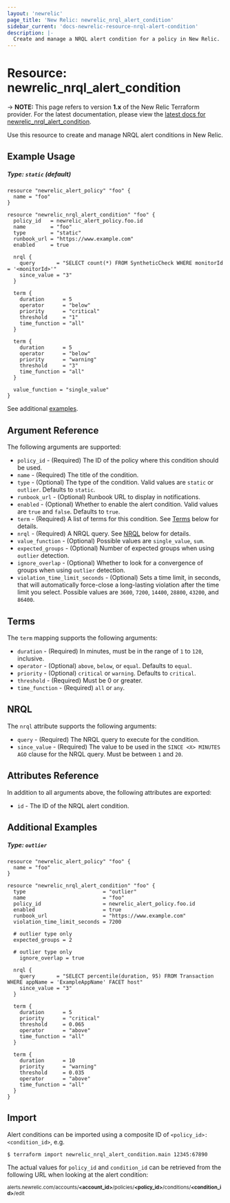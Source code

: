 ```yaml
---
layout: 'newrelic'
page_title: 'New Relic: newrelic_nrql_alert_condition'
sidebar_current: 'docs-newrelic-resource-nrql-alert-condition'
description: |-
  Create and manage a NRQL alert condition for a policy in New Relic.
---
```


# Resource: newrelic_nrql_alert_condition

-> **NOTE:** This page refers to version **1.x** of the New Relic Terraform provider. For the latest documentation, please view the [latest docs for newrelic_nrql_alert_condition](/docs/providers/newrelic/r/nrql_alert_condition.html).

Use this resource to create and manage NRQL alert conditions in New Relic.

## Example Usage

##### Type: `static` (default)
```hcl
resource "newrelic_alert_policy" "foo" {
  name = "foo"
}

resource "newrelic_nrql_alert_condition" "foo" {
  policy_id   = newrelic_alert_policy.foo.id
  name        = "foo"
  type        = "static"
  runbook_url = "https://www.example.com"
  enabled     = true

  nrql {
    query       = "SELECT count(*) FROM SyntheticCheck WHERE monitorId = '<monitorId>'"
    since_value = "3"
  }

  term {
    duration      = 5
    operator      = "below"
    priority      = "critical"
    threshold     = "1"
    time_function = "all"
  }

  term {
    duration      = 5
    operator      = "below"
    priority      = "warning"
    threshold     = "3"
    time_function = "all"
  }

  value_function = "single_value"
}
```
See additional [examples](#additional-examples).

## Argument Reference

The following arguments are supported:

- `policy_id` - (Required) The ID of the policy where this condition should be used.
- `name` - (Required) The title of the condition.
- `type` - (Optional) The type of the condition. Valid values are `static` or `outlier`. Defaults to `static`.
- `runbook_url` - (Optional) Runbook URL to display in notifications.
- `enabled` - (Optional) Whether to enable the alert condition. Valid values are `true` and `false`. Defaults to `true`.
- `term` - (Required) A list of terms for this condition. See [Terms](#terms) below for details.
- `nrql` - (Required) A NRQL query. See [NRQL](#nrql) below for details.
- `value_function` - (Optional) Possible values are `single_value`, `sum`.
- `expected_groups` - (Optional) Number of expected groups when using `outlier` detection.
- `ignore_overlap` - (Optional) Whether to look for a convergence of groups when using `outlier` detection.
- `violation_time_limit_seconds` - (Optional) Sets a time limit, in seconds, that will automatically force-close a long-lasting violation after the time limit you select.  Possible values are `3600`, `7200`, `14400`, `28800`, `43200`, and `86400`.

## Terms

The `term` mapping supports the following arguments:

- `duration` - (Required) In minutes, must be in the range of `1` to `120`, inclusive.
- `operator` - (Optional) `above`, `below`, or `equal`. Defaults to `equal`.
- `priority` - (Optional) `critical` or `warning`. Defaults to `critical`.
- `threshold` - (Required) Must be 0 or greater.
- `time_function` - (Required) `all` or `any`.

## NRQL

The `nrql` attribute supports the following arguments:

- `query` - (Required) The NRQL query to execute for the condition.
- `since_value` - (Required) The value to be used in the `SINCE <X> MINUTES AGO` clause for the NRQL query. Must be between `1` and `20`.

## Attributes Reference

In addition to all arguments above, the following attributes are exported:

- `id` - The ID of the NRQL alert condition.

## Additional Examples

##### Type: `outlier`
```hcl
resource "newrelic_alert_policy" "foo" {
  name = "foo"
}

resource "newrelic_nrql_alert_condition" "foo" {
  type                         = "outlier"
  name                         = "foo"
  policy_id                    = newrelic_alert_policy.foo.id
  enabled                      = true
  runbook_url                  = "https://www.example.com"
  violation_time_limit_seconds = 7200

  # outlier type only
  expected_groups = 2

  # outlier type only
	ignore_overlap = true

  nrql {
    query       = "SELECT percentile(duration, 95) FROM Transaction WHERE appName = 'ExampleAppName' FACET host"
    since_value = "3"
  }

  term {
    duration      = 5
    priority      = "critical"
    threshold     = 0.065
    operator      = "above"
    time_function = "all"
  }

  term {
    duration      = 10
    priority      = "warning"
    threshold     = 0.035
    operator      = "above"
    time_function = "all"
  }
}
```

## Import

Alert conditions can be imported using a composite ID of `<policy_id>:<condition_id>`, e.g.

```
$ terraform import newrelic_nrql_alert_condition.main 12345:67890
```

The actual values for `policy_id` and `condition_id` can be retrieved from the following URL when looking at the alert condition:


<small>alerts.newrelic.com/accounts/**\<account_id\>**/policies/**\<policy_id\>**/conditions/**\<condition_id\>**/edit</small>
